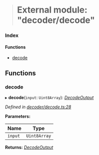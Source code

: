 > # External module: "decoder/decode"

### Index

#### Functions

* [decode](_decoder_decode_.md#decode)

## Functions

###  decode

▸ **decode**(`input`: `Uint8Array`): *[DecodeOutput](_decoder_types_.md#decodeoutput)*

*Defined in [decoder/decode.ts:28](https://github.com/polkadot-js/common/blob/8a245f2/packages/util-rlp/src/decoder/decode.ts#L28)*

**Parameters:**

Name | Type |
------ | ------ |
`input` | `Uint8Array` |

**Returns:** *[DecodeOutput](_decoder_types_.md#decodeoutput)*